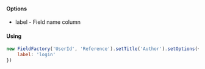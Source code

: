 #### Options
* label - Field name column

#### Using
```javascript
new FieldFactory('UserId', 'Reference').setTitle('Author').setOptions({
    label: 'login'
})
```

